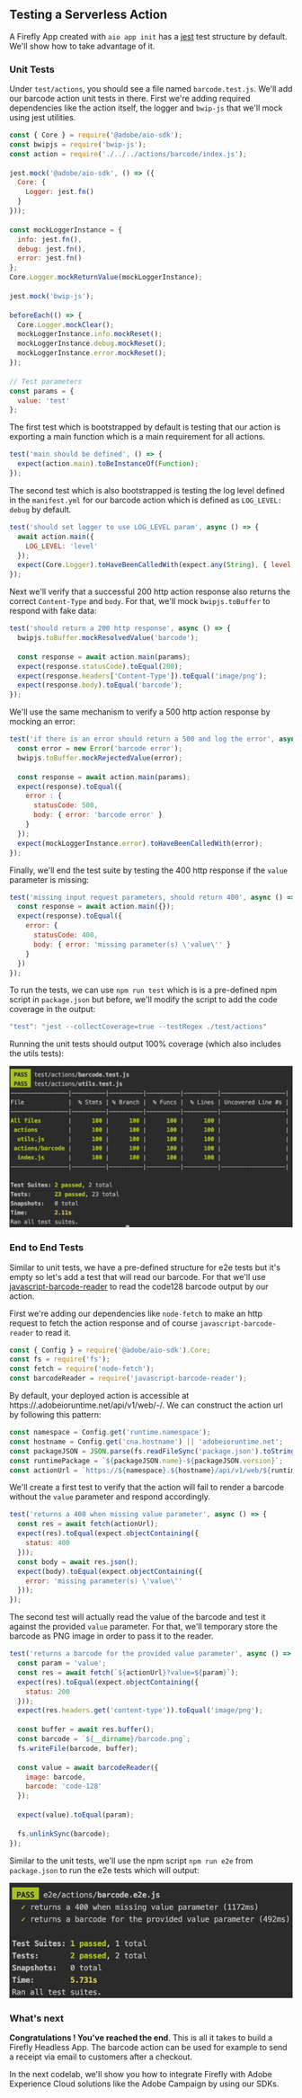 ## Testing a Serverless Action

A Firefly App created with `aio app init` has a [jest](https://jestjs.io/) test structure by default. We'll show how to take advantage of it.

### Unit Tests

Under `test/actions`, you should see a file named `barcode.test.js`. We'll add our barcode action unit tests in there.
First we're adding required dependencies like the action itself, the logger and `bwip-js` that we'll mock using jest utilities.   

```javascript
const { Core } = require('@adobe/aio-sdk');
const bwipjs = require('bwip-js');
const action = require('./../../actions/barcode/index.js');

jest.mock('@adobe/aio-sdk', () => ({
  Core: {
    Logger: jest.fn()
  }
}));

const mockLoggerInstance = {
  info: jest.fn(),
  debug: jest.fn(),
  error: jest.fn()
};
Core.Logger.mockReturnValue(mockLoggerInstance);

jest.mock('bwip-js');

beforeEach(() => {
  Core.Logger.mockClear();
  mockLoggerInstance.info.mockReset();
  mockLoggerInstance.debug.mockReset();
  mockLoggerInstance.error.mockReset();
});

// Test parameters
const params = {
  value: 'test'
};
```

The first test which is bootstrapped by default is testing that our action is exporting a main function which is a main requirement for all actions.

```javascript
test('main should be defined', () => {
  expect(action.main).toBeInstanceOf(Function);
});
```

The second test which is also bootstrapped is testing the log level defined in the `manifest.yml` for our barcode action which is defined as `LOG_LEVEL: debug` by default.

```javascript
test('should set logger to use LOG_LEVEL param', async () => {
  await action.main({
    LOG_LEVEL: 'level'
  });
  expect(Core.Logger).toHaveBeenCalledWith(expect.any(String), { level: 'level' });
});
```

Next we'll verify that a successful 200 http action response also returns the correct `Content-Type` and `body`.
For that, we'll mock `bwipjs.toBuffer` to respond with fake data:   

```javascript
test('should return a 200 http response', async () => {
  bwipjs.toBuffer.mockResolvedValue('barcode');
    
  const response = await action.main(params);
  expect(response.statusCode).toEqual(200);
  expect(response.headers['Content-Type']).toEqual('image/png');
  expect(response.body).toEqual('barcode');
});
```   

We'll use the same mechanism to verify a 500 http action response by mocking an error: 

```javascript
test('if there is an error should return a 500 and log the error', async () => {
  const error = new Error('barcode error');
  bwipjs.toBuffer.mockRejectedValue(error);
    
  const response = await action.main(params);
  expect(response).toEqual({
    error : {
      statusCode: 500,
      body: { error: 'barcode error' }
    }
  });
  expect(mockLoggerInstance.error).toHaveBeenCalledWith(error);
});
```

Finally, we'll end the test suite by testing the 400 http response if the `value` parameter is missing:

```javascript
test('missing input request parameters, should return 400', async () => {
  const response = await action.main({});
  expect(response).toEqual({
    error: {
      statusCode: 400,
      body: { error: 'missing parameter(s) \'value\'' }
    }
  })
});
```

To run the tests, we can use `npm run test` which is is a pre-defined npm script in `package.json` but before, we'll modify the script to add the code coverage in the output:

```javascript
"test": "jest --collectCoverage=true --testRegex ./test/actions"
``` 

Running the unit tests should output 100% coverage (which also includes the utils tests): 

![unit-tests](assets/unit-tests.png) 

### End to End Tests

Similar to unit tests, we have a pre-defined structure for e2e tests but it's empty so let's add a test that will read our barcode.
For that we'll use [javascript-barcode-reader](https://www.npmjs.com/package/javascript-barcode-reader/) to read the code128 barcode output by our action. 

First we're adding our dependencies like `node-fetch` to make an http request to fetch the action response and of course `javascript-barcode-reader` to read it.

```javascript
const { Config } = require('@adobe/aio-sdk').Core;
const fs = require('fs');
const fetch = require('node-fetch');
const barcodeReader = require('javascript-barcode-reader');
``` 

By default, your deployed action is accessible at https://<namespace>.adobeioruntime.net/api/v1/web/<app-name>-<version>/<action>. 
We can construct the action url by following this pattern:

```javascript
const namespace = Config.get('runtime.namespace');
const hostname = Config.get('cna.hostname') || 'adobeioruntime.net';
const packageJSON = JSON.parse(fs.readFileSync('package.json').toString());
const runtimePackage = `${packageJSON.name}-${packageJSON.version}`;
const actionUrl = `https://${namespace}.${hostname}/api/v1/web/${runtimePackage}/barcode`;
```  

We'll create a first test to verify that the action will fail to render a barcode without the `value` parameter and respond accordingly. 

```javascript
test('returns a 400 when missing value parameter', async () => {
  const res = await fetch(actionUrl);
  expect(res).toEqual(expect.objectContaining({
    status: 400
  }));
  const body = await res.json();
  expect(body).toEqual(expect.objectContaining({
    error: 'missing parameter(s) \'value\''
  }));
});
```   

The second test will actually read the value of the barcode and test it against the provided `value` parameter.
For that, we'll temporary store the barcode as PNG image in order to pass it to the reader.    

```javascript
test('returns a barcode for the provided value parameter', async () => {
  const param = 'value';
  const res = await fetch(`${actionUrl}?value=${param}`);
  expect(res).toEqual(expect.objectContaining({
    status: 200
  }));
  expect(res.headers.get('content-type')).toEqual('image/png');
  
  const buffer = await res.buffer();
  const barcode = `${__dirname}/barcode.png`;
  fs.writeFile(barcode, buffer);
  
  const value = await barcodeReader({
    image: barcode,
    barcode: 'code-128'
  });
  
  expect(value).toEqual(param);
  
  fs.unlinkSync(barcode);
});
```

Similar to the unit tests, we'll use the npm script `npm run e2e` from `package.json` to run the e2e tests which will output:

![e2e-tests](assets/e2e-tests.png)

### What's next

**Congratulations ! You've reached the end**. This is all it takes to build a Firefly Headless App.
The barcode action can be used for example to send a receipt via email to customers after a checkout.   

In the next codelab, we'll show you how to integrate Firefly with Adobe Experience Cloud solutions like the Adobe Campaign by using our SDKs.  

 